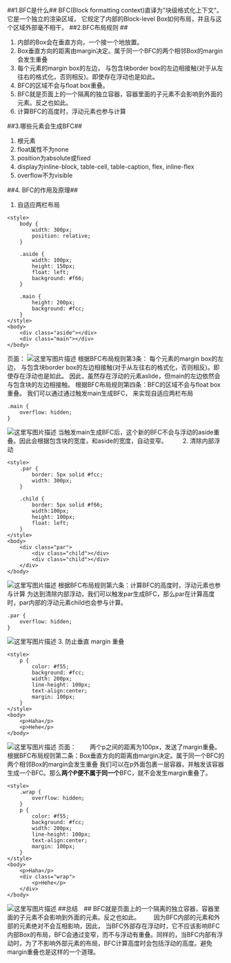 ##1.BFC是什么##
BFC(Block formatting context)直译为"块级格式化上下文"。它是一个独立的渲染区域， 它规定了内部的Block-level Box如何布局，并且与这个区域外部毫不相干。
##2.BFC布局规则 ##
1. 内部的Box会在垂直方向，一个接一个地放置。
2. Box垂直方向的距离由margin决定。属于同一个BFC的两个相邻Box的margin会发生重叠
3. 每个元素的margin box的左边， 与包含块border box的左边相接触(对于从左往右的格式化，否则相反)。即使存在浮动也是如此。
4. BFC的区域不会与float box重叠。
5. BFC就是页面上的一个隔离的独立容器，容器里面的子元素不会影响到外面的元素。反之也如此。
6. 计算BFC的高度时，浮动元素也参与计算

##3.哪些元素会生成BFC##
1. 根元素
2. float属性不为none
3. position为absolute或fixed
4. display为inline-block, table-cell, table-caption, flex, inline-flex
5. overflow不为visible

##4. BFC的作用及原理##　　
1. 自适应两栏布局

```
<style>
    body {
        width: 300px;
        position: relative;
    }
 
    .aside {
        width: 100px;
        height: 150px;
        float: left;
        background: #f66;
    }
 
    .main {
        height: 200px;
        background: #fcc;
    }
</style>
<body>
    <div class="aside"></div>
    <div class="main"></div>
</body>
```

页面：
![这里写图片描述](http://img.blog.csdn.net/20170406145628660?watermark/2/text/aHR0cDovL2Jsb2cuY3Nkbi5uZXQvdTAxMjkzNzAyOQ==/font/5a6L5L2T/fontsize/400/fill/I0JBQkFCMA==/dissolve/70/gravity/SouthEast)
根据BFC布局规则第3条：
每个元素的margin box的左边， 与包含块border box的左边相接触(对于从左往右的格式化，否则相反)。即使存在浮动也是如此。
因此，虽然存在浮动的元素aslide，但main的左边依然会与包含块的左边相接触。
根据BFC布局规则第四条：BFC的区域不会与float box重叠。
我们可以通过通过触发main生成BFC， 来实现自适应两栏布局
```
.main {
    overflow: hidden;
}
```
![这里写图片描述](http://img.blog.csdn.net/20170406145653929?watermark/2/text/aHR0cDovL2Jsb2cuY3Nkbi5uZXQvdTAxMjkzNzAyOQ==/font/5a6L5L2T/fontsize/400/fill/I0JBQkFCMA==/dissolve/70/gravity/SouthEast)
当触发main生成BFC后，这个新的BFC不会与浮动的aside重叠。因此会根据包含块的宽度，和aside的宽度，自动变窄。
　　
2. 清除内部浮动
```
<style>
    .par {
        border: 5px solid #fcc;
        width: 300px;
    }
 
    .child {
        border: 5px solid #f66;
        width:100px;
        height: 100px;
        float: left;
    }
</style>
<body>
    <div class="par">
        <div class="child"></div>
        <div class="child"></div>
    </div>
</body>
```
![这里写图片描述](http://img.blog.csdn.net/20170406145713067?watermark/2/text/aHR0cDovL2Jsb2cuY3Nkbi5uZXQvdTAxMjkzNzAyOQ==/font/5a6L5L2T/fontsize/400/fill/I0JBQkFCMA==/dissolve/70/gravity/SouthEast)
根据BFC布局规则第六条：计算BFC的高度时，浮动元素也参与计算
为达到清除内部浮动，我们可以触发par生成BFC，那么par在计算高度时，par内部的浮动元素child也会参与计算。
```
.par {
    overflow: hidden;
}
```
![这里写图片描述](http://img.blog.csdn.net/20170406145731286?watermark/2/text/aHR0cDovL2Jsb2cuY3Nkbi5uZXQvdTAxMjkzNzAyOQ==/font/5a6L5L2T/fontsize/400/fill/I0JBQkFCMA==/dissolve/70/gravity/SouthEast)
3. 防止垂直 margin 重叠　
```
<style>
    p {
        color: #f55;
        background: #fcc;
        width: 200px;
        line-height: 100px;
        text-align:center;
        margin: 100px;
    }
</style>
<body>
    <p>Haha</p>
    <p>Hehe</p>
</body>
```
![这里写图片描述](http://img.blog.csdn.net/20170406145746020?watermark/2/text/aHR0cDovL2Jsb2cuY3Nkbi5uZXQvdTAxMjkzNzAyOQ==/font/5a6L5L2T/fontsize/400/fill/I0JBQkFCMA==/dissolve/70/gravity/SouthEast)
页面：
　　两个p之间的距离为100px，发送了margin重叠。
根据BFC布局规则第二条：Box垂直方向的距离由margin决定。属于同一个BFC的两个相邻Box的margin会发生重叠
我们可以在p外面包裹一层容器，并触发该容器生成一个BFC。那么**两个P便不属于同一个**BFC，就不会发生margin重叠了。
```
<style>
    .wrap {
        overflow: hidden;
    }
    p {
        color: #f55;
        background: #fcc;
        width: 200px;
        line-height: 100px;
        text-align:center;
        margin: 100px;
    }
</style>
<body>
    <p>Haha</p>
    <div class="wrap">
        <p>Hehe</p>
    </div>
</body>
```
![这里写图片描述](http://img.blog.csdn.net/20170406145802427?watermark/2/text/aHR0cDovL2Jsb2cuY3Nkbi5uZXQvdTAxMjkzNzAyOQ==/font/5a6L5L2T/fontsize/400/fill/I0JBQkFCMA==/dissolve/70/gravity/SouthEast)
##总结　##
BFC就是页面上的一个隔离的独立容器，容器里面的子元素不会影响到外面的元素。反之也如此。
　　因为BFC内部的元素和外部的元素绝对不会互相影响，因此， 当BFC外部存在浮动时，它不应该影响BFC内部Box的布局，BFC会通过变窄，而不与浮动有重叠。同样的，当BFC内部有浮动时，为了不影响外部元素的布局，BFC计算高度时会包括浮动的高度。避免margin重叠也是这样的一个道理。





